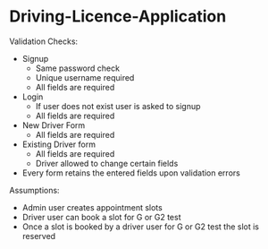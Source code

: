 # Driving-Licence-Application

Validation Checks:
  - Signup
    - Same password check 
    - Unique username required
    - All fields are required 
  - Login
    - If user does not exist user is asked to signup
    - All fields are required
  - New Driver Form
    - All fields are required
  - Existing Driver form
    - All fields are required
    - Driver allowed to change certain fields
  - Every form retains the entered fields upon validation errors  

Assumptions:
  - Admin user creates appointment slots
  - Driver user can book a slot for G or G2 test
  - Once a slot is booked by a driver user for G or G2 test the slot is reserved
